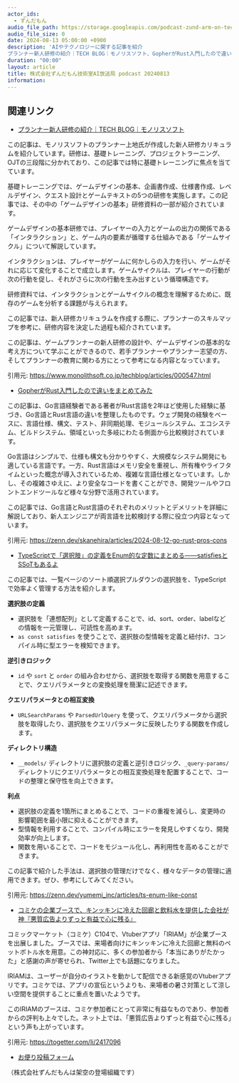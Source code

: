 ```yaml
---
actor_ids:
  - ずんだもん
audio_file_path: https://storage.googleapis.com/podcast-zund-arm-on-tech/audio/株式会社ずんだもん技術室AI放送局_podcast_20240813.mp3
audio_file_size: 0
date: 2024-08-13 05:00:00 +0900
description: 'AIやテクノロジーに関する記事を紹介  
プランナー新人研修の紹介｜TECH BLOG｜モノリスソフト、GopherがRust入門したので違いをまとめてみた、TypeScriptで「選択肢」の定義をEnum的な定数にまとめる――satisfiesとSSoTもあるよ、コミケの企業ブースで、キンッキンに冷えた回廊と飲料水を提供した会社が神『悪質広告よりずっと有益で心に残る』'
duration: "00:00"
layout: article
title: 株式会社ずんだもん技術室AI放送局 podcast 20240813
information: 
---
```


## 関連リンク


- [プランナー新人研修の紹介｜TECH BLOG｜モノリスソフト](https://www.monolithsoft.co.jp/techblog/articles/000547.html)  


この記事は、モノリスソフトのプランナー上地氏が作成した新人研修カリキュラムを紹介しています。研修は、基礎トレーニング、プロジェクトラーニング、OJTの三段階に分かれており、この記事では特に基礎トレーニングに焦点を当てています。

基礎トレーニングでは、ゲームデザインの基本、企画書作成、仕様書作成、レベルデザイン、クエスト設計とゲームテキストの5つの研修を実施します。この記事では、その中の「ゲームデザインの基本」研修資料の一部が紹介されています。

ゲームデザインの基本研修では、プレイヤーの入力とゲームの出力の関係である「インタラクション」と、ゲーム内の要素が循環する仕組みである「ゲームサイクル」について解説しています。

インタラクションは、プレイヤーがゲームに何かしらの入力を行い、ゲームがそれに応じて変化することで成立します。ゲームサイクルは、プレイヤーの行動が次の行動を促し、それがさらに次の行動を生み出すという循環構造です。

研修資料では、インタラクションとゲームサイクルの概念を理解するために、既存のゲームを分析する課題が与えられます。

この記事では、新人研修カリキュラムを作成する際に、プランナーのスキルマップを参考に、研修内容を決定した過程も紹介されています。

この記事は、ゲームプランナーの新人研修の設計や、ゲームデザインの基本的な考え方について学ぶことができるので、若手プランナーやプランナー志望の方、そしてプランナーの教育に関わる方にとって参考になる内容となっています。 


引用元: https://www.monolithsoft.co.jp/techblog/articles/000547.html


- [GopherがRust入門したので違いをまとめてみた](https://zenn.dev/skanehira/articles/2024-08-12-go-rust-pros-cons)  


この記事は、Go言語経験者である著者がRust言語を2年ほど使用した経験に基づき、Go言語とRust言語の違いを整理したものです。ウェブ開発の経験をベースに、言語仕様、構文、テスト、非同期処理、モジュールシステム、エコシステム、ビルドシステム、領域といった多岐にわたる側面から比較検討されています。

Go言語はシンプルで、仕様も構文も分かりやすく、大規模なシステム開発にも適している言語です。一方、Rust言語はメモリ安全を重視し、所有権やライフタイムといった概念が導入されているため、複雑な言語仕様となっています。しかし、その複雑さゆえに、より安全なコードを書くことができ、開発ツールやフロントエンドツールなど様々な分野で活用されています。

この記事では、Go言語とRust言語のそれぞれのメリットとデメリットを詳細に解説しており、新人エンジニアが両言語を比較検討する際に役立つ内容となっています。


引用元: https://zenn.dev/skanehira/articles/2024-08-12-go-rust-pros-cons


- [TypeScriptで「選択肢」の定義をEnum的な定数にまとめる――satisfiesとSSoTもあるよ](https://zenn.dev/yumemi_inc/articles/ts-enum-like-const)  


この記事では、一覧ページのソート順選択プルダウンの選択肢を、TypeScriptで効率よく管理する方法を紹介します。

**選択肢の定義**
-  選択肢を「連想配列」として定義することで、id、sort、order、labelなどの情報を一元管理し、可読性を高めます。
-  `as const satisfies` を使うことで、選択肢の型情報を定義と紐付け、コンパイル時に型エラーを検知できます。

**逆引きロジック**
-  `id` や `sort` と `order` の組み合わせから、選択肢を取得する関数を用意することで、クエリパラメータとの変換処理を簡潔に記述できます。

**クエリパラメータとの相互変換**
-  `URLSearchParams` や `ParsedUrlQuery` を使って、クエリパラメータから選択肢を取得したり、選択肢をクエリパラメータに反映したりする関数を作成します。

**ディレクトリ構造**
-  `__models/` ディレクトリに選択肢の定義と逆引きロジック、`_query-params/` ディレクトリにクエリパラメータとの相互変換処理を配置することで、コードの整理と保守性を向上できます。

**利点**
-  選択肢の定義を1箇所にまとめることで、コードの重複を減らし、変更時の影響範囲を最小限に抑えることができます。
-  型情報を利用することで、コンパイル時にエラーを発見しやすくなり、開発効率が向上します。
-  関数を用いることで、コードをモジュール化し、再利用性を高めることができます。

この記事で紹介した手法は、選択肢の管理だけでなく、様々なデータの管理に適用できます。ぜひ、参考にしてみてください。


引用元: https://zenn.dev/yumemi_inc/articles/ts-enum-like-const


- [コミケの企業ブースで、キンッキンに冷えた回廊と飲料水を提供した会社が神『悪質広告よりずっと有益で心に残る』](https://togetter.com/li/2417096)  


コミックマーケット（コミケ）C104で、Vtuberアプリ「IRIAM」が企業ブースを出展しました。ブースでは、来場者向けにキンッキンに冷えた回廊と無料のペットボトル水を用意。この神対応に、多くの参加者から「本当にありがたかった」と感謝の声が寄せられ、Twitter上でも話題になりました。

IRIAMは、ユーザーが自分のイラストを動かして配信できる新感覚のVtuberアプリです。コミケでは、アプリの宣伝というよりも、来場者の暑さ対策として涼しい空間を提供することに重点を置いたようです。

このIRIAMのブースは、コミケ参加者にとって非常に有益なものであり、参加者からの評判も上々でした。ネット上では、「悪質広告よりずっと有益で心に残る」という声も上がっています。 


引用元: https://togetter.com/li/2417096



- [お便り投稿フォーム](https://forms.gle/ffg4JTfqdiqK62qf9)

（株式会社ずんだもんは架空の登場組織です）
